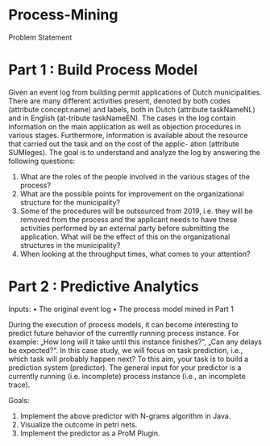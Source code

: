 # Process-Mining

Problem Statement

# Part 1 : Build Process Model
Given an event log from building permit applications of Dutch municipalities. There are many different activities present, denoted by both codes (attribute concept:name) and labels, both in Dutch (attribute taskNameNL) and in English (at-tribute taskNameEN). The cases in the log contain information on the main application as well as objection procedures in various stages. Furthermore, information is available about the resource that carried out the task and on the cost of the applic- ation (attribute SUMleges).
The goal is to understand and analyze the log by answering the following questions:
1. What are the roles of the people involved in the various stages of the process?
2. What are the possible points for improvement on the organizational structure for the municipality?
3. Some of the procedures will be outsourced from 2019, i.e. they will be removed from the process and the applicant needs to have these activities performed by an external party before submitting the application. What will be the effect of this on the organizational structures in the municipality?
4. When looking at the throughput times, what comes to your attention?

# Part 2 : Predictive Analytics
Inputs: 
• The original event log
• The process model mined in Part 1

During the execution of process models, it can become interesting to predict future behavior of the currently running process instance. For example: „How long will it take until this instance finishes?“, „Can any delays be expected?“. In this case study, we will focus on task prediction, i.e., which task will probably happen next?
To this aim, your task is to build a prediction system (predictor). The general input for your predictor is a currently running (i.e. incomplete) process instance (i.e., an incomplete trace).

Goals:
1. Implement the above predictor with N-grams algorithm in Java.
2. Visualize the outcome in petri nets.
3. Implement the predictor as a ProM Plugin.
